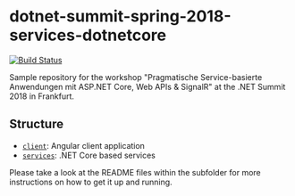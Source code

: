 # dotnet-summit-spring-2018-services-dotnetcore

[![Build Status](https://travis-ci.org/thinktecture/dotnet-summit-spring-2018-services-dotnetcore.svg?branch=master)](https://travis-ci.org/thinktecture/dotnet-summit-spring-2018-services-dotnetcore)

Sample repository for the workshop "Pragmatische Service-basierte Anwendungen mit ASP.NET Core, Web APIs & SignalR" at the .NET Summit 2018 in Frankfurt.

## Structure

* [`client`](client): Angular client application
* [`services`](services): .NET Core based services

Please take a look at the README files within the subfolder for more instructions on how to get it up and running.
